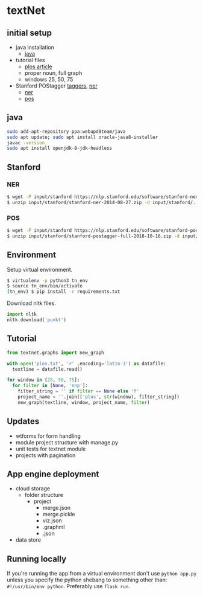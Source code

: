 # textNet

## initial setup

- java installation
  - [java](http://tipsonubuntu.com/2016/07/31/install-oracle-java-8-9-ubuntu-16-04-linux-mint-18/)
- tutorial files
  - [plos article](https://journals.plos.org/plosone/article?id=10.1371/journal.pone.0172002)
  - proper noun, full graph
  - windows 25, 50, 75
- Stanford POStagger [taggers](https://nlp.stanford.edu/software/tagger.html), [ner](https://nlp.stanford.edu/software/CRF-NER.html)
  - [ner](https://nlp.stanford.edu/software/stanford-ner-2014-08-27.zip)
  - [pos](https://nlp.stanford.edu/software/stanford-postagger-full-2018-10-16.zip)

## java

```sh
sudo add-apt-repository ppa:webupd8team/java
sudo apt update; sudo apt install oracle-java8-installer
javac -version
sudo apt install openjdk-8-jdk-headless
```

## Stanford

### NER

```sh
$ wget -P input/stanford https://nlp.stanford.edu/software/stanford-ner-2014-08-27.zip
$ unzip input/stanford/stanford-ner-2014-08-27.zip -d input/stanford/.
```

### POS

```sh
$ wget -P input/stanford https://nlp.stanford.edu/software/stanford-postagger-full-2018-10-16.zip
$ unzip input/stanford/stanford-postagger-full-2018-10-16.zip -d input/stanford/.
```

## Environment

Setup virtual environment.

```sh
$ virtualenv -p python3 tn_env
$ source tn_env/bin/activate
(tn_env) $ pip install -r requirements.txt
```

Download nltk files.

```python
import nltk
nltk.download('punkt')
```


## Tutorial

```python
from textnet.graphs import new_graph

with open('plos.txt', 'r' ,encoding='latin-1') as datafile:
  textline = datafile.read()

for window in [25, 50, 75]:
  for filter in [None, 'nnp']:
    filter_string = '' if filter == None else 'f'
    project_name = ''.join(['plos', str(window), filter_string])
    new_graph(textline, window, project_name, filter)
```

## Updates

- wtforms for form handling
- module project structure with manage.py
- unit tests for textnet module
- projects with pagination

## App engine deployment

- cloud storage
  - folder structure
    - project
      - merge.json
      - merge.pickle
      - viz.json
      - .graphml
      - .json
- data store

## Running locally

If you're running the app from a virtual environment don't use `python app.py` unless you specify the python shebang to something other than: `#!/usr/bin/env python`. Preferably use `flask run`.
